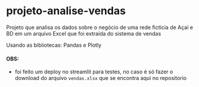 # projeto-analise-vendas
Projeto que analisa os dados sobre o negócio de uma rede fictícia de Açaí e BD em um arquivo Excel que foi extraída do sistema de vendas

Usando as bibliotecas: Pandas e Plotly

#### OBS:
  - foi feito um deploy no streamlit para testes, no caso é só fazer o download do arquivo `vendas.xlsx` que se encontra aqui no repositorio
